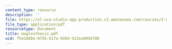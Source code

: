 ```yaml
---
content_type: resource
description: ''
file: https://ol-ocw-studio-app-production.s3.amazonaws.com/courses/2-003-modeling-dynamics-and-control-i-spring-2005/f5e18d0a075bb17a92b4522ea9056780_maglevthesis.pdf
file_type: application/pdf
resourcetype: Document
title: maglevthesis.pdf
uid: f5e18d0a-075b-b17a-92b4-522ea9056780
---
```

